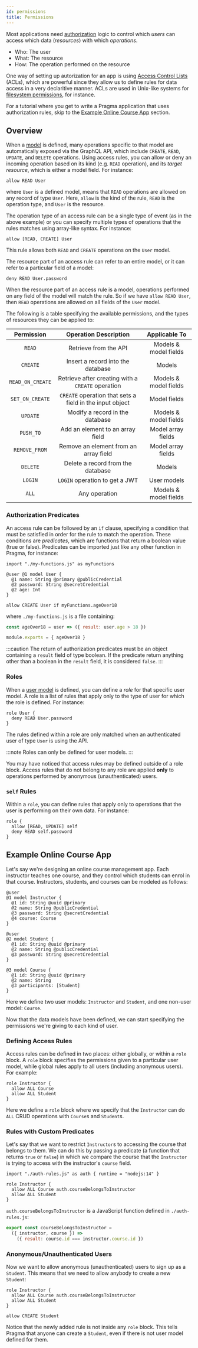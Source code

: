 ```yaml
---
id: permissions
title: Permissions
---
```


Most applications need [authorization](https://en.wikipedia.org/wiki/Authorization) logic to control which *users* can access which data (*resources*) with which *operations*.

- Who: The user
- What: The resource
- How: The operation performed on the resource

One way of setting up autorization for an app is using [Access Control Lists](https://en.wikipedia.org/wiki/Access-control_list) (ACLs), which are powerful since they allow us to define rules for data access in a very declaritive manner. ACLs are used in Unix-like systems for [filesystem permissions](https://en.wikipedia.org/wiki/File_system_permissions#Permissions), for instance.

For a tutorial where you get to write a Pragma application that uses authorization rules, skip to the [Example Online Course App](#example-online-course-app) section.

## Overview

When a [model](./models.md) is defined, many operations specific to that model are automatically exposed via the GraphQL API, which include `CREATE`, `READ`, `UPDATE`, and `DELETE` operations. Using access rules, you can allow or deny an incoming operation based on its kind (e.g. `READ` operation), and its *target resource*, which is either a model field. For instance:
```pragma
allow READ User
```
where `User` is a defined model, means that `READ` operations are allowed on any record of type `User`. Here, `allow` is the kind of the rule, `READ` is the operation type, and `User` is the resource.

The operation type of an access rule can be a single type of event (as in the above example) or you can specify multiple types of operations that the rules matches using array-like syntax. For instance:
```pragma
allow [READ, CREATE] User
```
This rule allows both `READ` and `CREATE` operations on the `User` model.

The resource part of an access rule can refer to an entire model, or it can refer to a particular field of a model:
```pragma
deny READ User.password
```
When the resource part of an access rule is a model, operations performed on any field of the model will match the rule. So if we have `allow READ User`, then `READ` operations are allowed on all fields of the `User` model.

The following is a table specifying the available permissions, and the types of resources they can be applied to:

|  **Permission**  |                 **Operation Description**                |   **Applicable To**   |
|:----------------:|:--------------------------------------------------------:|:---------------------:|
|      `READ`      |                   Retrieve from the API                  | Models & model fields |
|     `CREATE`     |             Insert a record into the database            |         Models        |
| `READ_ON_CREATE` |     Retrieve after creating with a `CREATE` operation    | Models & model fields |
|  `SET_ON_CREATE` | `CREATE` operation that sets a field in the input object |     Model fields      |
|     `UPDATE`     |              Modify a record in the database             | Models & model fields |
|     `PUSH_TO`    |             Add an element to an array field             |   Model array fields  |
|   `REMOVE_FROM`  |           Remove an element from an array field          |   Model array fields  |
|     `DELETE`     |             Delete a record from the database            |         Models        |
|      `LOGIN`     |              `LOGIN` operation to get a JWT              |      User models      |
|       `ALL`      |                       Any operation                      | Models & model fields |

### Authorization Predicates

An access rule can be followed by an `if` clause, specifying a condition that must be satisfied in order for the rule to match the operation. These conditions are *predicates*, which are functions that return a boolean value (true or false). Predicates can be imported just like any other function in Pragma, for instance:
```pragma {1, 9}
import "./my-functions.js" as myFunctions

@user @1 model User {
  @1 name: String @primary @publicCredential
  @2 password: String @secretCredential
  @2 age: Int
}

allow CREATE User if myFunctions.ageOver18
```
where `./my-functions.js` is a file containing:
```js
const ageOver18 = user => ({ result: user.age > 18 })

module.exports = { ageOver18 }
```

:::caution
The return of authorization predicates must be an object containing a `result` field of type boolean. If the predicate return anything other than a boolean in the `result` field, it is considered `false`.
:::

### Roles

When a [user model](./user-models.md) is defined, you can define a *role* for that specific user model. A role is a list of rules that apply only to the type of user for which the role is defined. For instance:
```pragma
role User {
  deny READ User.password
}
```
The rules defined within a role are only matched when an authenticated user of type `User` is using the API. 

:::note
Roles can only be defined for user models.
:::

You may have noticed that access rules may be defined outside of a role block. Access rules that do not belong to any role are applied **only** to operations performed by anonymous (unauthenticated) users.

### `self` Rules

Within a `role`, you can define rules that apply only to operations that the user is performing on their own data. For instance:
```pragma
role {
  allow [READ, UPDATE] self
  deny READ self.password
}
```

## Example Online Course App

Let's say we're designing an online course management app. Each instructor teaches one course, and they control which students can enrol in that course. Instructors, students, and courses can be modeled as follows:

```pragma
@user
@1 model Instructor {
  @1 id: String @uuid @primary
  @2 name: String @publicCredential
  @3 password: String @secretCredential
  @4 course: Course
}

@user
@2 model Student {
  @1 id: String @uuid @primary
  @2 name: String @publicCredential
  @3 password: String @secretCredential
}

@3 model Course {
  @1 id: String @uuid @primary
  @2 name: String
  @3 participants: [Student]
}
```

Here we define two user models: `Instructor` and `Student`, and one non-user model: `Course`.

Now that the data models have been defined, we can start specifying the permissions we're giving to each kind of user.

### Defining Access Rules

Access rules can be defined in two places: either globally, or within a `role` block. A `role` block specifies the permissions given to a particular user model, while global rules apply to all users (including anonymous users). For example:

```pragma
role Instructor {
  allow ALL Course
  allow ALL Student
}
```

Here we define a `role` block where we specify that the `Instructor` can do `ALL` CRUD operations with `Course`s and `Student`s.

### Rules with Custom Predicates

Let's say that we want to restrict `Instructor`s to accessing the course that belongs to them. We can do this by passing a predicate (a function that returns `true` or `false`) in which we compare the course that the `Instructor` is trying to access with the instructor's `course` field.

```pragma
import "./auth-rules.js" as auth { runtime = "nodejs:14" }

role Instructor {
  allow ALL Course auth.courseBelongsToInstructor
  allow ALL Student
}
```

`auth.courseBelongsToInstructor` is a JavaScript function defined in `./auth-rules.js`:

```js
export const courseBelongsToInstructor = 
  ({ instructor, course }) =>  
    ({ result: course.id === instructor.course.id })
```

### Anonymous/Unauthenticated Users

Now we want to allow anonymous (unauthenticated) users to sign up as a `Student`. This means that we need to allow anybody to create a new `Student`:

```pragma
role Instructor {
  allow ALL Course auth.courseBelongsToInstructor
  allow ALL Student
}

allow CREATE Student
```

Notice that the newly added rule is not inside any `role` block. This tells Pragma that anyone can create a `Student`, even if there is not user model defined for them.